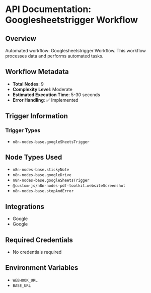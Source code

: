 # API Documentation: Googlesheetstrigger Workflow

## Overview
Automated workflow: Googlesheetstrigger Workflow. This workflow processes data and performs automated tasks.

## Workflow Metadata
- **Total Nodes**: 9
- **Complexity Level**: Moderate
- **Estimated Execution Time**: 5-30 seconds
- **Error Handling**: ✅ Implemented

## Trigger Information
### Trigger Types
- `n8n-nodes-base.googleSheetsTrigger`

## Node Types Used
- `n8n-nodes-base.stickyNote`
- `n8n-nodes-base.googleDrive`
- `n8n-nodes-base.googleSheetsTrigger`
- `@custom-js/n8n-nodes-pdf-toolkit.websiteScreenshot`
- `n8n-nodes-base.stopAndError`

## Integrations
- Google
- Google

## Required Credentials
- No credentials required

## Environment Variables
- `WEBHOOK_URL`
- `BASE_URL`
